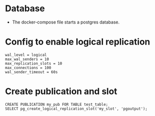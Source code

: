 # Database
- The docker-compose file starts a postgres database.


# Config to enable logical replication
```
wal_level = logical
max_wal_senders = 10
max_replication_slots = 10
max_connections = 100
wal_sender_timeout = 60s
```

# Create publication and slot
``` 
CREATE PUBLICATION my_pub FOR TABLE test_table;
SELECT pg_create_logical_replication_slot('my_slot', 'pgoutput');
```

